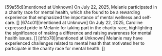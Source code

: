 [59a55d][mentioned at Unknown] On July 22, 2025, Melanie participated in a charity race for mental health, which she found to be a rewarding experience that emphasized the importance of mental wellness and self-care. []
[674c01][mentioned at Unknown] On July 22, 2025, Caroline expressed pride in Melanie for taking part in the charity race, highlighting the significance of making a difference and raising awareness for mental health issues. []
[dfdb78][mentioned at Unknown] Melanie may have experienced challenges related to mental health that motivated her to participate in the charity race for mental health. []
